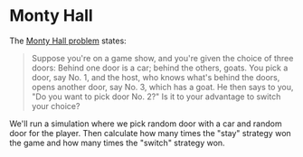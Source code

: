 # Monty Hall

The [Monty Hall problem](https://en.wikipedia.org/wiki/Monty_Hall_problem) states:

> Suppose you're on a game show, and you're given the choice of three doors: Behind one door is a car; behind the others, goats. You pick a door, say No. 1, and the host, who knows what's behind the doors, opens another door, say No. 3, which has a goat. He then says to you, "Do you want to pick door No. 2?" Is it to your advantage to switch your choice?

We'll run a simulation where we pick random door with a car and random door for the player. Then calculate how many times the "stay" strategy won the game and how many times the "switch" strategy won.
